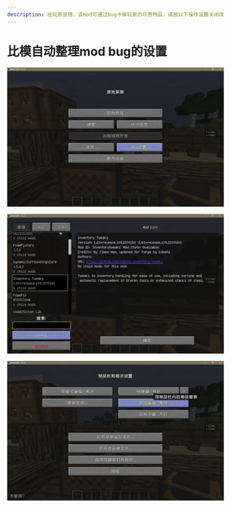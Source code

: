 ```yaml
---
description: 经玩家反馈，该mod可通过bug卡掉玩家的珍贵物品，请按以下操作设置关闭改bug功能
---
```


# 比模自动整理mod bug的设置

![&#x6253;&#x5F00;mod&#x8BBE;&#x7F6E;](../.gitbook/assets/1.jpg)

![&#x627E;&#x5230;&#x80CC;&#x5305;&#x6574;&#x7406;mod&#xFF0C;&#x70B9;&#x51FB;config&#x4FEE;&#x6539;&#x8BBE;&#x7F6E;](../.gitbook/assets/2.jpg)

![&#x5173;&#x95ED;&#x81EA;&#x52A8;&#x91CD;&#x88C5;&#x529F;&#x80FD;](../.gitbook/assets/3.jpg)

